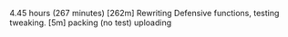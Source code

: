 4.45 hours (267 minutes)
[262m] Rewriting Defensive functions, testing tweaking.
[5m]   packing (no test) uploading
